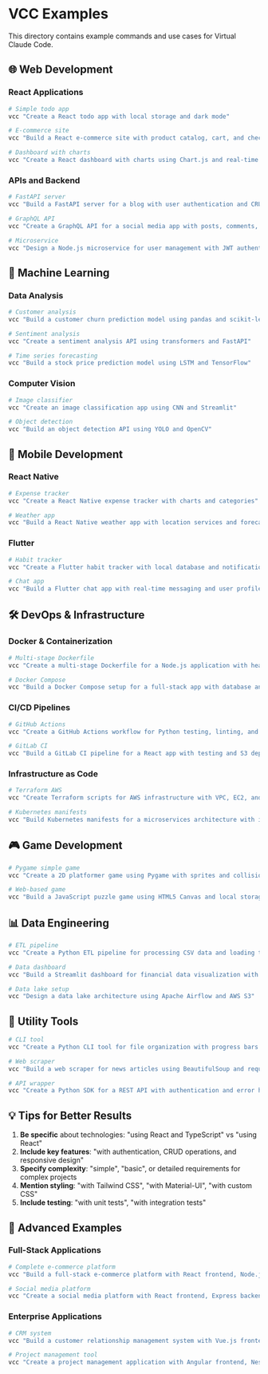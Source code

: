 # VCC Examples

This directory contains example commands and use cases for Virtual Claude Code.

## 🌐 Web Development

### React Applications
```bash
# Simple todo app
vcc "Create a React todo app with local storage and dark mode"

# E-commerce site
vcc "Build a React e-commerce site with product catalog, cart, and checkout"

# Dashboard with charts
vcc "Create a React dashboard with charts using Chart.js and real-time data"
```

### APIs and Backend
```bash
# FastAPI server
vcc "Build a FastAPI server for a blog with user authentication and CRUD operations"

# GraphQL API
vcc "Create a GraphQL API for a social media app with posts, comments, and likes"

# Microservice
vcc "Design a Node.js microservice for user management with JWT authentication"
```

## 🤖 Machine Learning

### Data Analysis
```bash
# Customer analysis
vcc "Build a customer churn prediction model using pandas and scikit-learn"

# Sentiment analysis
vcc "Create a sentiment analysis API using transformers and FastAPI"

# Time series forecasting
vcc "Build a stock price prediction model using LSTM and TensorFlow"
```

### Computer Vision
```bash
# Image classifier
vcc "Create an image classification app using CNN and Streamlit"

# Object detection
vcc "Build an object detection API using YOLO and OpenCV"
```

## 📱 Mobile Development

### React Native
```bash
# Expense tracker
vcc "Create a React Native expense tracker with charts and categories"

# Weather app
vcc "Build a React Native weather app with location services and forecasts"
```

### Flutter
```bash
# Habit tracker
vcc "Create a Flutter habit tracker with local database and notifications"

# Chat app
vcc "Build a Flutter chat app with real-time messaging and user profiles"
```

## 🛠️ DevOps & Infrastructure

### Docker & Containerization
```bash
# Multi-stage Dockerfile
vcc "Create a multi-stage Dockerfile for a Node.js application with health checks"

# Docker Compose
vcc "Build a Docker Compose setup for a full-stack app with database and Redis"
```

### CI/CD Pipelines
```bash
# GitHub Actions
vcc "Create a GitHub Actions workflow for Python testing, linting, and deployment"

# GitLab CI
vcc "Build a GitLab CI pipeline for a React app with testing and S3 deployment"
```

### Infrastructure as Code
```bash
# Terraform AWS
vcc "Create Terraform scripts for AWS infrastructure with VPC, EC2, and RDS"

# Kubernetes manifests
vcc "Build Kubernetes manifests for a microservices architecture with ingress"
```

## 🎮 Game Development

```bash
# Pygame simple game
vcc "Create a 2D platformer game using Pygame with sprites and collision detection"

# Web-based game
vcc "Build a JavaScript puzzle game using HTML5 Canvas and local storage"
```

## 📊 Data Engineering

```bash
# ETL pipeline
vcc "Create a Python ETL pipeline for processing CSV data and loading to PostgreSQL"

# Data dashboard
vcc "Build a Streamlit dashboard for financial data visualization with interactive charts"

# Data lake setup
vcc "Design a data lake architecture using Apache Airflow and AWS S3"
```

## 🔧 Utility Tools

```bash
# CLI tool
vcc "Create a Python CLI tool for file organization with progress bars and logging"

# Web scraper
vcc "Build a web scraper for news articles using BeautifulSoup and requests"

# API wrapper
vcc "Create a Python SDK for a REST API with authentication and error handling"
```

## 💡 Tips for Better Results

1. **Be specific** about technologies: "using React and TypeScript" vs "using React"
2. **Include key features**: "with authentication, CRUD operations, and responsive design"
3. **Specify complexity**: "simple", "basic", or detailed requirements for complex projects
4. **Mention styling**: "with Tailwind CSS", "with Material-UI", "with custom CSS"
5. **Include testing**: "with unit tests", "with integration tests"

## 🚀 Advanced Examples

### Full-Stack Applications
```bash
# Complete e-commerce platform
vcc "Build a full-stack e-commerce platform with React frontend, Node.js backend, PostgreSQL database, user authentication, product management, shopping cart, payment integration with Stripe, and admin dashboard"

# Social media platform
vcc "Create a social media platform with React frontend, Express backend, MongoDB database, real-time chat, file uploads, user profiles, posts with comments and likes, and notification system"
```

### Enterprise Applications
```bash
# CRM system
vcc "Build a customer relationship management system with Vue.js frontend, Django backend, PostgreSQL database, user roles, lead management, reporting dashboard, and email integration"

# Project management tool
vcc "Create a project management application with Angular frontend, NestJS backend, task management, team collaboration, time tracking, and Gantt charts"
```
